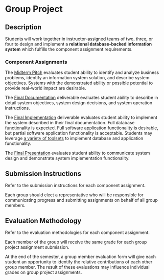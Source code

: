 # Group Project

## Description

Students will work together in instructor-assigned teams of two, three, or four
 to design and implement
 a **relational database-backed information system**
 which fulfills the component assignment requirements.

### Component Assignments

The [Midterm Pitch](assignments/group-project/midterm-pitch.md) evaluates student ability to
 identify and analyze business problems,
 identify an information system solution,
 and describe system objectives.
 Systems with the demonstrated ability or possible potential to provide real-world impact are desirable.

The [Final Documentation](assignments/group-project/final-documentation.md) deliverable evaluates student ability to
 describe in detail
   system objectives,
   system design decisions,
   and system operation instructions.

The [Final Implementation](assignments/group-project/final-implementation.md) deliverable evaluates student ability to
 implement the system described in their final documentation. Full database functionality is expected. Full software application functionality is desirable, but partial software application functionality is acceptable. Students may leverage [a variety of toolsets](/resources/group-project/toolsets.md) to implement database and application functionality.

The [Final Presentation](assignments/group-project/final-presentation.md) evaluates student ability to
 communicate system design and demonstrate system implementation functionality.

## Submission Instructions

Refer to the submission instructions for each component assignment.

Each group should elect a representative who will be responsible for communicating progress and submitting assignments on behalf of all group members.

## Evaluation Methodology

Refer to the evaluation methodologies for each component assignment.

Each member of the group will receive the same grade for each group project assignment submission.

At the end of the semester, a group member evaluation form will give each student an opportunity to identify the relative contributions of each other group member. The result of these evaluations may influence individual grades on group project assignments.
